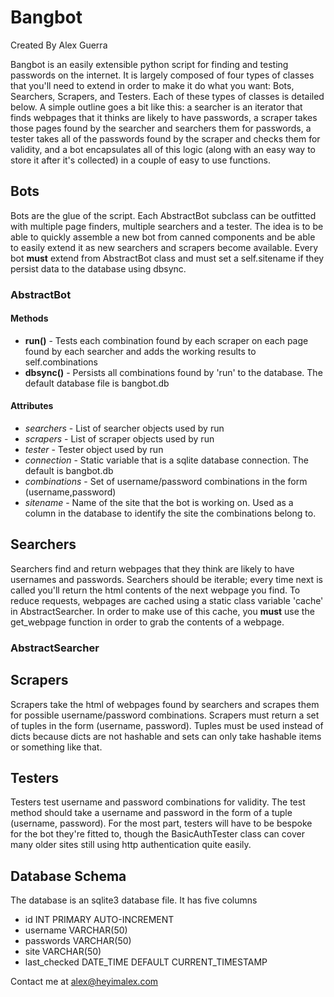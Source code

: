# Bangbot
Created By Alex Guerra

Bangbot is an easily extensible python script for finding and testing passwords on the internet. It is largely composed of four types of classes that you'll need to extend in order to make it do what you want: Bots, Searchers, Scrapers, and Testers. Each of these types of classes is detailed below. A simple outline goes a bit like this: a searcher is an iterator that finds webpages that it thinks are likely to have passwords, a scraper takes those pages found by the searcher and searchers them for passwords, a tester takes all of the passwords found by the scraper and checks them for validity, and a bot encapsulates all of this logic (along with an easy way to store it after it's collected) in a couple of easy to use functions.

## Bots

Bots are the glue of the script. Each AbstractBot subclass can be outfitted with multiple page finders, multiple searchers and a tester. The idea is to be able to quickly assemble a new bot from canned components and be able to easily extend it as new searchers and scrapers become available. Every bot **must** extend from AbstractBot class and must set a self.sitename if they persist data to the database using dbsync.

### AbstractBot

#### Methods

*	**run()** - Tests each combination found by each scraper on each page found by each searcher and adds the working results to self.combinations
*	**dbsync()** - Persists all combinations found by 'run' to the database. The default database file is bangbot.db

#### Attributes

*	*searchers* - List of searcher objects used by run
*	*scrapers* - List of scraper objects used by run
*	*tester* - Tester object used by run
*	*connection* - Static variable that is a sqlite database connection. The default is bangbot.db
*	*combinations* - Set of username/password combinations in the form (username,password)
*	*sitename* - Name of the site that the bot is working on. Used as a column in the database to identify the site the combinations belong to.

## Searchers

Searchers find and return webpages that they think are likely to have usernames and passwords. Searchers should be iterable; every time next is called you'll return the html contents of the next webpage you find. To reduce requests, webpages are cached using a static class variable 'cache' in AbstractSearcher. In order to make use of this cache, you **must** use the get_webpage function in order to grab the contents of a webpage.

### AbstractSearcher

## Scrapers

Scrapers take the html of webpages found by searchers and scrapes them for possible username/password combinations. Scrapers must return a set of tuples in the form (username, password). Tuples must be used instead of dicts because dicts are not hashable and sets can only take hashable items or something like that.

## Testers

Testers test username and password combinations for validity. The test method should take a username and password in the form of a tuple (username, password). For the most part, testers will have to be bespoke for the bot they're fitted to, though the BasicAuthTester class can cover many older sites still using http authentication quite easily.

## Database Schema

The database is an sqlite3 database file. It has five columns

*	id INT PRIMARY AUTO-INCREMENT
*	username VARCHAR(50)
*	passwords VARCHAR(50)
*	site VARCHAR(50)
*	last_checked DATE_TIME DEFAULT CURRENT_TIMESTAMP

Contact me at alex@heyimalex.com